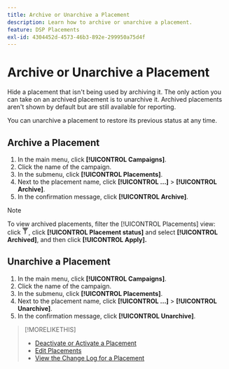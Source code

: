 ```yaml
---
title: Archive or Unarchive a Placement
description: Learn how to archive or unarchive a placement.
feature: DSP Placements
exl-id: 4304452d-4573-46b3-892e-299950a75d4f
---
```

# Archive or Unarchive a Placement

<!-- Some placements don't have this option. Clarify which placement types aren't eligible -- is it PG placements, or all placements using private inventory? And anything else?  -->

Hide a placement that isn't being used by archiving it. The only action you can take on an archived placement is to unarchive it. Archived placements aren't shown by default but are still available for reporting.

You can unarchive a placement to restore its previous status at any time.

## Archive a Placement

1. In the main menu, click **[!UICONTROL Campaigns]**.
1. Click the name of the campaign.
1. In the submenu, click **[!UICONTROL Placements]**.
1. Next to the placement name, click  **[!UICONTROL ...]** > **[!UICONTROL Archive]**.
1. In the confirmation message, click **[!UICONTROL Archive]**.

>[!NOTE]
>
>To view archived placements, filter the [!UICONTROL Placements] view: click ![Filter button](/help/dsp/assets/filter.png), click **[!UICONTROL Placement status]** and select **[!UICONTROL Archived]**, and then click **[!UICONTROL Apply].**

## Unarchive a Placement

1. In the main menu, click **[!UICONTROL Campaigns]**.
1. Click the name of the campaign.
1. In the submenu, click **[!UICONTROL Placements]**.
1. Next to the placement name, click  **[!UICONTROL ...]** > **[!UICONTROL Unarchive]**.
1. In the confirmation message, click **[!UICONTROL Unarchive]**.

>[!MORELIKETHIS]
>
>* [Deactivate or Activate a Placement](placement-pause-activate.md)
>* [Edit Placements](placement-edit.md)
>* [View the Change Log for a Placement](placement-change-log.md)
